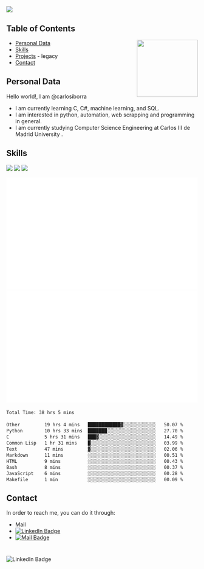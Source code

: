 <!-- Hello World! This is Carlos Iborra's readme -->

<a href = "url"><img src = "https://user-images.githubusercontent.com/41797418/153309984-33746328-34c8-45d9-8810-296fdc9a1686.gif" align="center" ></a>

## Table of Contents
<a href = "url"><img src = "https://media.giphy.com/media/jdPMeyv9rn0hZHh8n9/giphy.gifhttps://media.giphy.com/media/kH1DBkPNyZPOk0BxrM/giphy.gif" align="right" width="160" height="150"></a>
* [Personal Data](#personal-data) 
* [Skills](#skills)
* [Projects](#projects) - legacy
* [Contact](#contact)

## Personal Data
Hello world!, I am @carlosiborra
  - I am currently learning C, C#, machine learning, and SQL.
  - I am interested in python, automation, web scrapping and programming in general.
  - I am currently studying Computer Science Engineering at Carlos III de Madrid University .

## Skills
![](https://img.shields.io/badge/Code-Python-informational?style=flat&logo=python&logoColor=white&color=yellow)
![](https://img.shields.io/badge/Code-Selenium-informational?style=flat&logo=Selenium&logoColor=white&color=brown)
![](https://img.shields.io/badge/Code-Arduino-informational?style=flat&logo=Arduino&logoColor=white&color=lightgrey)

<!-- This better GitHub stats were provided by https://github.com/jstrieb/github-stats -->
<a href="https://github.com/carlosiborra/Better-GitHub-Stats">
<img src="https://github.com/carlosiborra/Better-GitHub-Stats/blob/master/generated/overview.svg#gh-dark-mode-only" />
<img src="https://github.com/carlosiborra/Better-GitHub-Stats/blob/master/generated/languages.svg#gh-dark-mode-only" />
</a>

<!--START_SECTION:waka-->

```text
Total Time: 38 hrs 5 mins

Other         19 hrs 4 mins   ████████████▓░░░░░░░░░░░░   50.07 %
Python        10 hrs 33 mins  ███████░░░░░░░░░░░░░░░░░░   27.70 %
C             5 hrs 31 mins   ███▓░░░░░░░░░░░░░░░░░░░░░   14.49 %
Common Lisp   1 hr 31 mins    █░░░░░░░░░░░░░░░░░░░░░░░░   03.99 %
Text          47 mins         ▓░░░░░░░░░░░░░░░░░░░░░░░░   02.06 %
Markdown      11 mins         ░░░░░░░░░░░░░░░░░░░░░░░░░   00.51 %
HTML          9 mins          ░░░░░░░░░░░░░░░░░░░░░░░░░   00.43 %
Bash          8 mins          ░░░░░░░░░░░░░░░░░░░░░░░░░   00.37 %
JavaScript    6 mins          ░░░░░░░░░░░░░░░░░░░░░░░░░   00.28 %
Makefile      1 min           ░░░░░░░░░░░░░░░░░░░░░░░░░   00.09 %
```

<!--END_SECTION:waka-->

## Contact
In order to reach me, you can do it through:
  - Mail
  - [![LinkedIn Badge](https://img.shields.io/badge/LinkedIn-Profile-informational?style=flat&logo=linkedin&logoColor=white&color=0D76A8)](https://www.linkedin.com/in/carlos-iborra-llopis-bb84a1214/)
  - [![Mail Badge](https://img.shields.io/static/v1?label=My&message=WebPage&color=red)](https://carlosiborra.github.io/carlosiborra/)

#
![LinkedIn Badge](http://ForTheBadge.com/images/badges/built-by-developers.svg)

<!-- See you! -->

